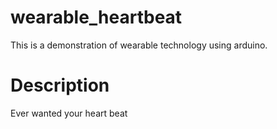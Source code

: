 # wearable_heartbeat
This is a demonstration of wearable technology using arduino. 
# Description
Ever wanted your heart beat
